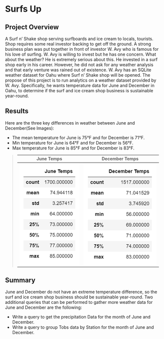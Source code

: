 # Surfs Up

## Project Overview 
A Surf n’ Shake shop serving surfboards and ice cream to locals, tourists. Shop requires some real investor backing to get off the ground. A strong business plan was put together in front of investor W. Avy who is famous for his love of surfing. W. Avy is willing to invest but he has one concern. What about the weather? He is extremely serious about this. He invested in a surf shop early in his career. However, he did not ask for any weather analysis and that early venture was rained out of existence. W. Avy has an SQLite weather dataset for Oahu where Surf n’ Shake shop will be opened. The propose of this project is to run analytics on a weather dataset provided by W. Avy. Specifically, he wants temperature data for June and December in Oahu, to determine if the surf and ice cream shop business is sustainable year-round.

## Results
Here are the three key differences in weather between June and December(See Images):   
- The mean temperature for June is 75°F and for December is 71°F.
- Min temperature for June is 64°F and for December is 56°F.
- Max temperature for June is 85°F and for December is 83°F.

> |June Temps| December Temps|
> |-----|-----|
> |![June_Temps](./Resources/June_Temps.png)|![December_Temps](./Resources/December_Temps.png) |

## Summary
June and December do not have an extreme temperature difference, so the surf and ice cream shop business should be sustainable year-round. Two additional queries that can be performed to gather more weather data for June and December are the following:
- Write a query to get the precipitation Data for the month of June and December.
- Write a query to group Tobs data by Station for the month of June and December.
